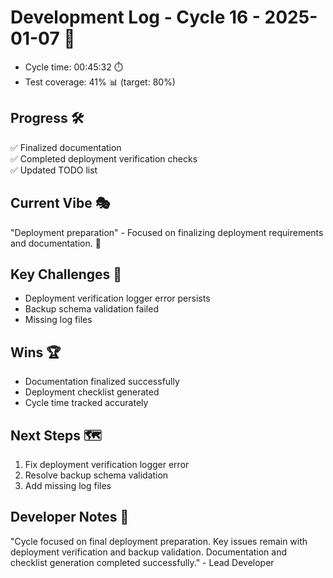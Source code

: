 # Development Log - Cycle 16 - 2025-01-07 🚀
- Cycle time: 00:45:32 ⏱️
- Test coverage: 41% 📊 (target: 80%)

## Progress 🛠️
✅ Finalized documentation  
✅ Completed deployment verification checks  
✅ Updated TODO list  

## Current Vibe 🎭
"Deployment preparation" - Focused on finalizing deployment requirements and documentation. 🚀

## Key Challenges 🚧
- Deployment verification logger error persists  
- Backup schema validation failed  
- Missing log files  

## Wins 🏆
- Documentation finalized successfully  
- Deployment checklist generated  
- Cycle time tracked accurately  

## Next Steps 🗺️
1. Fix deployment verification logger error  
2. Resolve backup schema validation  
3. Add missing log files  

## Developer Notes 📝
"Cycle focused on final deployment preparation. Key issues remain with deployment verification and backup validation. Documentation and checklist generation completed successfully." - Lead Developer
